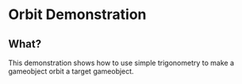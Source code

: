 # Orbit Demonstration

## What?

This demonstration shows how to use simple trigonometry to make a gameobject orbit a target gameobject.

